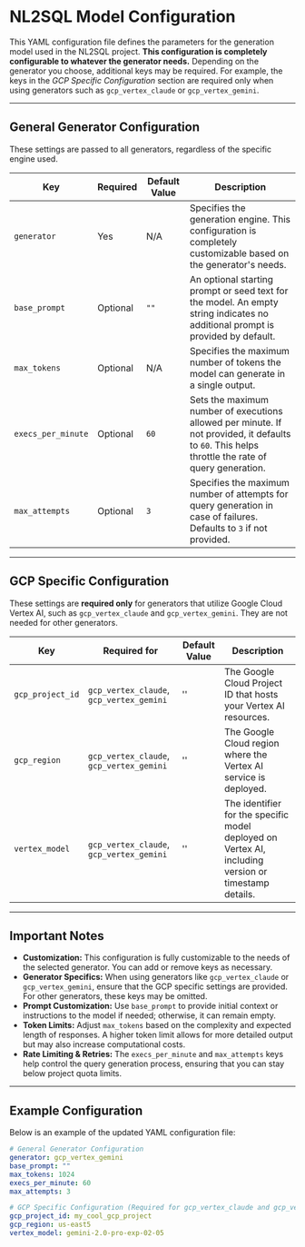# NL2SQL Model Configuration

This YAML configuration file defines the parameters for the generation model used in the NL2SQL project. **This configuration is completely configurable to whatever the generator needs.** Depending on the generator you choose, additional keys may be required. For example, the keys in the *GCP Specific Configuration* section are required only when using generators such as `gcp_vertex_claude` or `gcp_vertex_gemini`.

---

## General Generator Configuration

These settings are passed to all generators, regardless of the specific engine used.

| **Key**            | **Required** | **Default Value** | **Description**                                                                                                                                                                    |
| ------------------ | ------------ | ----------------- | ---------------------------------------------------------------------------------------------------------------------------------------------------------------------------------- |
| `generator`        | Yes          | N/A               | Specifies the generation engine. This configuration is completely customizable based on the generator's needs.                                                                                                                                                                             |
| `base_prompt`      | Optional     | `""`              | An optional starting prompt or seed text for the model. An empty string indicates no additional prompt is provided by default.                                                                                                                                                                           |
| `max_tokens`       | Optional     | N/A               | Specifies the maximum number of tokens the model can generate in a single output.                                                                                                                                                                            |
| `execs_per_minute` | Optional     | `60`              | Sets the maximum number of executions allowed per minute. If not provided, it defaults to `60`. This helps throttle the rate of query generation.                                                                                                                                                                        |
| `max_attempts`     | Optional     | `3`               | Specifies the maximum number of attempts for query generation in case of failures. Defaults to `3` if not provided.                                                                                                                                                                          |

---

## GCP Specific Configuration

These settings are **required only** for generators that utilize Google Cloud Vertex AI, such as `gcp_vertex_claude` and `gcp_vertex_gemini`. They are not needed for other generators.

| **Key**           | **Required for**                           | **Default Value**              | **Description**                                                                                                                                                                           |
| ----------------- | ------------------------------------------ | ------------------------------ | ----------------------------------------------------------------------------------------------------------------------------------------------------------------------------------------- |
| `gcp_project_id`  | `gcp_vertex_claude`, `gcp_vertex_gemini`   | ''                             | The Google Cloud Project ID that hosts your Vertex AI resources.                                                                                                                                                                                |
| `gcp_region`      | `gcp_vertex_claude`, `gcp_vertex_gemini`   | ''                             | The Google Cloud region where the Vertex AI service is deployed.                                                                                                                                                                                 |
| `vertex_model`    | `gcp_vertex_claude`, `gcp_vertex_gemini`   | ''  | The identifier for the specific model deployed on Vertex AI, including version or timestamp details.                                                                                                                                                                                  |

---

## Important Notes

- **Customization:** This configuration is fully customizable to the needs of the selected generator. You can add or remove keys as necessary.
- **Generator Specifics:** When using generators like `gcp_vertex_claude` or `gcp_vertex_gemini`, ensure that the GCP specific settings are provided. For other generators, these keys may be omitted.
- **Prompt Customization:** Use `base_prompt` to provide initial context or instructions to the model if needed; otherwise, it can remain empty.
- **Token Limits:** Adjust `max_tokens` based on the complexity and expected length of responses. A higher token limit allows for more detailed output but may also increase computational costs.
- **Rate Limiting & Retries:** The `execs_per_minute` and `max_attempts` keys help control the query generation process, ensuring that you can stay below project quota limits.

---

## Example Configuration

Below is an example of the updated YAML configuration file:

```yaml
# General Generator Configuration
generator: gcp_vertex_gemini
base_prompt: ""
max_tokens: 1024
execs_per_minute: 60
max_attempts: 3

# GCP Specific Configuration (Required for gcp_vertex_claude and gcp_vertex_gemini)
gcp_project_id: my_cool_gcp_project
gcp_region: us-east5
vertex_model: gemini-2.0-pro-exp-02-05
```

